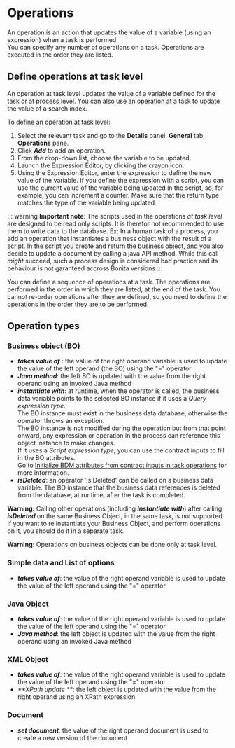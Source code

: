 # Operations

An operation is an action that updates the value of a variable (using an expression) when a task is performed.   
You can specify any number of operations on a task. Operations are executed in the order they are listed.

## Define operations at task level

An operation at task level updates the value of a variable defined for the task or at process level. You can also use an operation at a task to update the value of a search index.

To define an operation at task level:

1. Select the relevant task and go to the **Details** panel, **General** tab, **Operations** pane.
2. Click **_Add_** to add an operation.
3. From the drop-down list, choose the variable to be updated.
4. Launch the Expression Editor, by clicking the crayon icon.
5. Using the Expression Editor, enter the expression to define the new value of the variable. 
If you define the expression with a script, you can use the current value of the variable being updated in the script, so, for example, you can increment a counter. Make sure that the return type matches the type of the variable being updated.

::: warning
**Important note**: The scripts used in the operations _at task level_ are designed to be read only scripts. It is therefor not recommended to use them to write data to the database.
Ex: In a human task of a process, you add an operation that instantiates a business object with the result of a script. In the script you create and return the business object, and you also decide to update a document by calling a java API method.
While this call _might_ succeed, such a process design is considered bad practice and its behaviour is not garanteed accross Bonita versions
:::

You can define a sequence of operations at a task. The operations are performed in the order in which they are listed, at the end of the task. You cannot re-order operations after they are defined, so you need to define the operations in the order they are to be performed.

## Operation types

### Business object (BO)

* _**takes value of**_ : the value of the right operand variable is used to update the value of the left operand (the BO) using the "=" operator
* _**Java method**_: the left BO is updated with the value from the right operand using an invoked Java method
* _**instantiate with**_: at runtime, when the operator is called, the business data variable points to the selected BO instance if it uses a _Query expression type_.  
   The BO instance must exist in the business data database; otherwise the operator throws an exception.   
   The BO instance is not modified during the operation but from that point onward, any expression or operation in the process can reference this object instance to make changes.    
   If it uses a _Script expression type_, you can use the contract inputs to fill in the BO attributes.   
   Go to [Initialize BDM attributes from contract inputs in task operations](define-and-deploy-the-bdm.md) for more information.  
* _**isDeleted**_: an operator 'Is Deleted' can be called on a business data variable. The BO instance that the business data references is deleted from the database, at runtime, after the task is completed.

**Warning:** Calling other operations (including _**instantiate with**_) after calling _**isDeleted**_ on the same Business Object, in the same task, is not supported. If you want to re instantiate your Business Object, and perform operations on it, you should do it in a separate task.


**Warning:** Operations on business objects can be done only at task level.

### Simple data and List of options

* _**takes value of**_: the value of the right operand variable is used to update the value of the left operand using the "=" operator

### Java Object

* _**takes value of**_: the value of the right operand variable is used to update the value of the left operand using the "=" operator
* _**Java method**_: the left object is updated with the value from the right operand using an invoked Java method

### XML Object

* _**takes value of**_: the value of the right operand variable is used to update the value of the left operand using the "=" operator
* _**XPath update **_: the left object is updated with the value from the right operand using an XPath expression

### Document

* _**set document**_: the value of the right operand document is used to create a new version of the document
